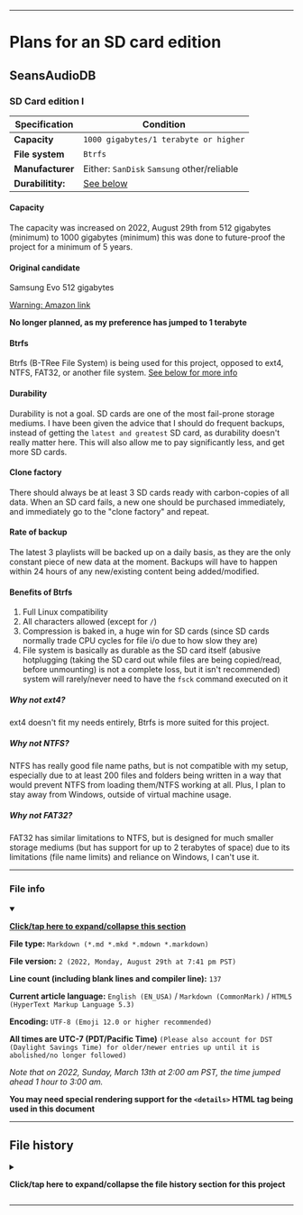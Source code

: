 
***

# Plans for an SD card edition

## SeansAudioDB

### SD Card edition I

| Specification | Condition |
|---|---|
| **Capacity** | `1000 gigabytes/1 terabyte or higher` |
| **File system** | `Btrfs` |
| **Manufacturer** | Either: `SanDisk` `Samsung` other/reliable |
| **Durabilitity:** | [See below](#Durability) |

#### Capacity

The capacity was increased on 2022, August 29th from 512 gigabytes (minimum) to 1000 gigabytes (minimum) this was done to future-proof the project for a minimum of 5 years.

#### Original candidate

Samsung Evo 512 gigabytes

[Warning: Amazon link](https://www.amazon.com/SAMSUNG-Adapter-microSDXC-MB-ME512KA-AM/dp/B09B1HMJ9Z/)

**No longer planned, as my preference has jumped to 1 terabyte**

#### Btrfs

Btrfs (B-TRee File System) is being used for this project, opposed to ext4, NTFS, FAT32, or another file system. [See below for more info](#Benefits-of-Brtfs)

#### Durability

Durability is not a goal. SD cards are one of the most fail-prone storage mediums. I have been given the advice that I should do frequent backups, instead of getting the `latest and greatest` SD card, as durability doesn't really matter here. This will also allow me to pay significantly less, and get more SD cards.

#### Clone factory

There should always be at least 3 SD cards ready with carbon-copies of all data. When an SD card fails, a new one should be purchased immediately, and immediately go to the "clone factory" and repeat.

#### Rate of backup

The latest 3 playlists will be backed up on a daily basis, as they are the only constant piece of new data at the moment. Backups will have to happen within 24 hours of any new/existing content being added/modified.

#### Benefits of Btrfs

1. Full Linux compatibility
2. All characters allowed (except for `/`)
3. Compression is baked in, a huge win for SD cards (since SD cards normally trade CPU cycles for file i/o due to how slow they are) 
4. File system is basically as durable as the SD card itself (abusive hotplugging (taking the SD card out while files are being copied/read, before unmounting) is not a complete loss, but it isn't recommended) system will rarely/never need to have the `fsck` command executed on it

##### Why not ext4?

ext4 doesn't fit my needs entirely, Btrfs is more suited for this project.

##### Why not NTFS?

NTFS has really good file name paths, but is not compatible with my setup, especially due to at least 200 files and folders being written in a way that would prevent NTFS from loading them/NTFS working at all. Plus, I plan to stay away from Windows, outside of virtual machine usage.

##### Why not FAT32?

FAT32 has similar limitations to NTFS, but is designed for much smaller storage mediums (but has support for up to 2 terabytes of space) due to its limitations (file name limits) and reliance on Windows, I can't use it.

***

### File info

<details open><summary><p lang="en"><b><u>Click/tap here to expand/collapse this section</u></b></p></summary>

**File type:** `Markdown (*.md *.mkd *.mdown *.markdown)`

**File version:** `2 (2022, Monday, August 29th at 7:41 pm PST)`

**Line count (including blank lines and compiler line):** `137`

**Current article language:** `English (EN_USA)` / `Markdown (CommonMark)` / `HTML5 (HyperText Markup Language 5.3)`

**Encoding:** `UTF-8 (Emoji 12.0 or higher recommended)`

**All times are UTC-7 (PDT/Pacific Time)** `(Please also account for DST (Daylight Savings Time) for older/newer entries up until it is abolished/no longer followed)`

_Note that on 2022, Sunday, March 13th at 2:00 am PST, the time jumped ahead 1 hour to 3:00 am._

**You may need special rendering support for the `<details>` HTML tag being used in this document**

</details>

***

## File history

<details><summary><p lang="en"><b>Click/tap here to expand/collapse the file history section for this project</b></p></summary>

<details><summary><p lang="en"><b>Version 1 (2022, Tuesday, August 23rd at 7:51 pm PST)</b></p></summary>

**This version was made by:** [`@seanpm2001`](https://github.com/seanpm2001/)

> Changes:

- [x] Started the file
- [x] Added the title section
- [x] Added the main table
- [x] Added the `Durability` section
- [x] Added the `Clone factory` section
- [x] Added the `Rate of backup` section
- [x] Added the `Benefits of Btrfs` section
- [x] Added the `file info` section
- [x] Added the `file history` section
- [ ] No other changes in version 1

</details>

<details><summary><p lang="en"><b>Version 2 (2022, Monday, August 29th at 7:41 pm PST)</b></p></summary>

**This version was made by:** [`@seanpm2001`](https://github.com/seanpm2001/)

> Changes:

- [x] Updated the main table
- [x] Added the `Capacity` section 
- [x] Added the `Original candidate` section
- [x] Added the `Btrfs` section
- [x] Added the `Durability` section
- [x] `Benefits of Btrfs` section
- - [x] Added the `Why not ext4` section
- - [x] Added the `Why not NTFS` section
- - [x] Added the `Why not FAT32` section
- [x] Updated the `file info` section
- [x] Updated the `file history` section
- [ ] No other changes in version 2

</details>

</details>

***
